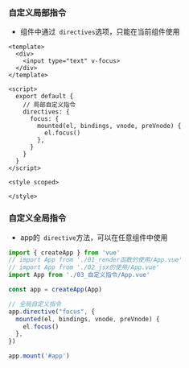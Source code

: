 ### 自定义局部指令

- 组件中通过` directives`选项，只能在当前组件使用

```vue
<template>
  <div>
    <input type="text" v-focus>
  </div>
</template>

<script>
  export default {
    // 局部自定义指令
    directives: {
      focus: {
        mounted(el, bindings, vnode, preVnode) {
          el.focus()
        },
      }
    }
  }
</script>

<style scoped>

</style>
```



### 自定义全局指令

- app的` directive`方法，可以在任意组件中使用

```js
import { createApp } from 'vue'
// import App from './01_render函数的使用/App.vue'
// import App from './02_jsx的使用/App.vue'
import App from './03_自定义指令/App.vue'

const app = createApp(App)

// 全局自定义指令
app.directive("focus", {
  mounted(el, bindings, vnode, preVnode) {
    el.focus()
  },
})

app.mount('#app')

```

